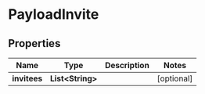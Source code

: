 
# PayloadInvite

## Properties
Name | Type | Description | Notes
------------ | ------------- | ------------- | -------------
**invitees** | **List&lt;String&gt;** |  |  [optional]



